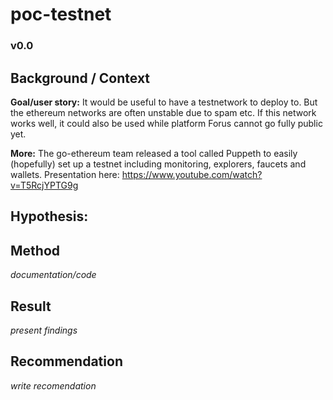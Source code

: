 # poc-testnet
### v0.0

## Background / Context
**Goal/user story:** It would be useful to have a testnetwork to deploy to. But the ethereum networks are often unstable due to spam etc. If this network works well, it could also be used while platform Forus cannot go fully public yet.

**More:** The go-ethereum team released a tool called Puppeth to easily (hopefully) set up a testnet including monitoring, explorers, faucets and wallets. Presentation here: https://www.youtube.com/watch?v=T5RcjYPTG9g

## Hypothesis:

## Method
*documentation/code*

## Result
*present findings*

## Recommendation
*write recomendation*

  